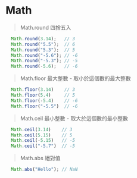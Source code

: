 # Math 

> Math.round 四捨五入
```js
  Math.round(3.14);   // 3
  Math.round("5.5");  // 6
  Math.round("5.3");  // 5
  Math.round("-5.6"); // -6
  Math.round("-5.3"); // -5
  Math.round(-5.6);   // -6
```

> Math.floor 最大整數 - 取小於這個數的最大整數
```js
  Math.floor(3.14)    // 3
  Math.floor(5.4)     // 5
  Math.floor(-5.4)    // -6
  Math.floor("-5.5")  // -6
```

> Math.ceil 最小整數 - 取大於這個數的最小整數
```js
  Math.ceil(3.14)    // 3
  Math.ceil(5.15)    // 5
  Math.ceil(-5.15)   // -5
  Math.ceil("-5.7")  // -5
```

> Math.abs 絕對值
```js
  Math.abs("Hello"); // NaN
```
